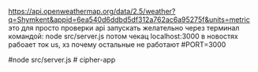 https://api.openweathermap.org/data/2.5/weather?q=Shymkent&appid=6ea540d6ddbd5df312a762ac6a95275f&units=metric
это для просто проверки api
запускать желательно через терминал командой: node src/server.js
потом чекац localhost:3000
в новостях рабоает ток us, хз почему остальные не работают
#PORT=3000

#node src/server.js
#   c i p h e r - a p p 
 
 
